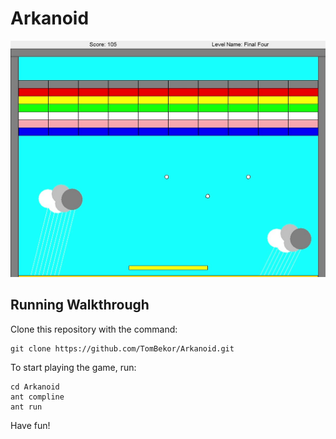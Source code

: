 # Arkanoid
<img src="Arkanoid-level4.jpg" alt="Level-4">

## Running Walkthrough
Clone this repository with the command:
```
git clone https://github.com/TomBekor/Arkanoid.git
```
To start playing the game, run:
```
cd Arkanoid
ant compline
ant run
```
Have fun!